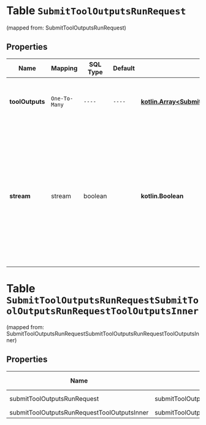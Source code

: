 
# Table `SubmitToolOutputsRunRequest`
(mapped from: SubmitToolOutputsRunRequest)

## Properties
Name | Mapping | SQL Type | Default | Type | Description | Notes
---- | ------- | -------- | ------- | ---- | ----------- | -----
**toolOutputs** | `One-To-Many` | `----` | `----`  | [**kotlin.Array&lt;SubmitToolOutputsRunRequestToolOutputsInner&gt;**](SubmitToolOutputsRunRequestToolOutputsInner.md) | A list of tools for which the outputs are being submitted. | 
**stream** | stream | boolean |  | **kotlin.Boolean** | If &#x60;true&#x60;, returns a stream of events that happen during the Run as server-sent events, terminating when the Run enters a terminal state with a &#x60;data: [DONE]&#x60; message.  |  [optional]


# **Table `SubmitToolOutputsRunRequestSubmitToolOutputsRunRequestToolOutputsInner`**
(mapped from: SubmitToolOutputsRunRequestSubmitToolOutputsRunRequestToolOutputsInner)

## Properties
Name | Mapping | SQL Type | Default | Type | Description | Notes
---- | ------- | -------- | ------- | ---- | ----------- | -----
submitToolOutputsRunRequest | submitToolOutputsRunRequest | long | | kotlin.Long | Primary Key | *one*
submitToolOutputsRunRequestToolOutputsInner | submitToolOutputsRunRequestToolOutputsInner | long | | kotlin.Long | Foreign Key | *many*




